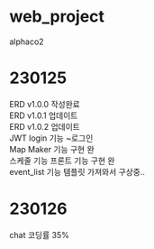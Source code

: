 # web_project
 alphaco2

# 230125
ERD v1.0.0 작성완료 <br>
ERD v1.0.1 업데이트 <br>
ERD v1.0.2 업데이트 <br>
JWT login 기능 ~로그인 <br>
Map Maker 기능 구현 완 <br>
스케줄 기능 프론트 기능 구현 완<br>
event_list 기능 템플릿 가져와서 구상중..<br>

# 230126
chat 코딩률 35% <br>
